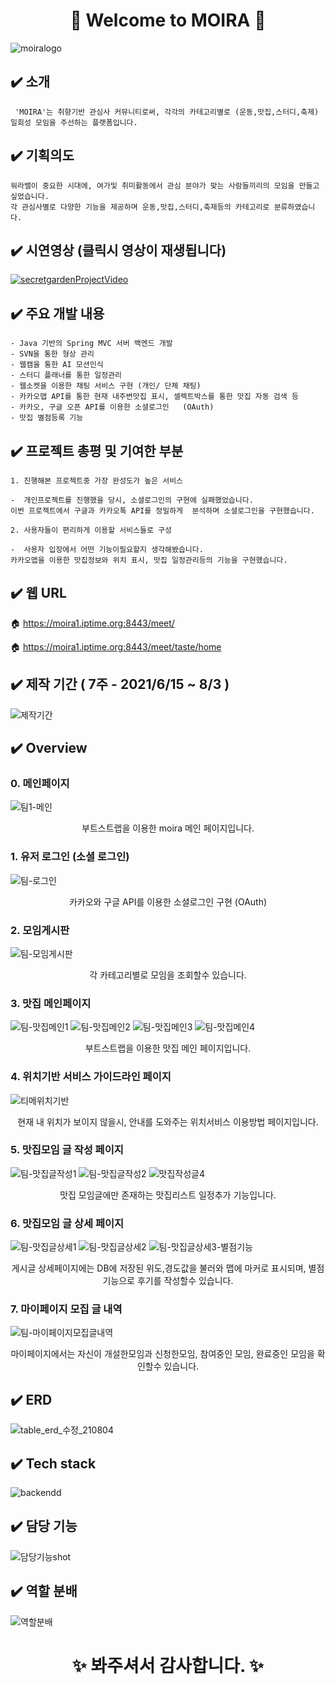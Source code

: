 # <div align="center">:hatched_chick:  Welcome to MOIRA :hatched_chick: </div>
 ![moiralogo](https://user-images.githubusercontent.com/78129881/128320108-a399c821-5969-42ae-95c6-3dd394bf519f.jpg) 

## :heavy_check_mark: 소개
     'MOIRA'는 취향기반 관심사 커뮤니티로써, 각각의 카테고리별로 (운동,맛집,스터디,축제) 
    일회성 모임을 주선하는 플랫폼입니다.

## :heavy_check_mark: 기획의도
    워라밸이 중요한 시대에, 여가및 취미활동에서 관심 분야가 맞는 사람들끼리의 모임을 만들고 싶었습니다. 
    각 관심사별로 다양한 기능을 제공하며 운동,맛집,스터디,축제등의 카테고리로 분류하였습니다.

## :heavy_check_mark: 시연영상  (클릭시 영상이 재생됩니다)
[![secretgardenProjectVideo](https://img.youtube.com/vi/qmONs1K2UUc/0.jpg)](https://www.youtube.com/watch?v=qmONs1K2UUc)

## :heavy_check_mark: 주요 개발 내용
    - Java 기반의 Spring MVC 서버 백엔드 개발
    - SVN을 통한 형상 관리
    - 웹캠을 통한 AI 모션인식
    - 스터디 플래너를 통한 일정관리
    - 웹소켓을 이용한 채팅 서비스 구현 (개인/ 단체 채팅)
    - 카카오맵 API를 통한 현재 내주변맛집 표시, 셀렉트박스를 통한 맛집 자동 검색 등
    - 카카오, 구글 오픈 API를 이용한 소셜로그인   (OAuth) 
    - 맛집 별점등록 기능
## :heavy_check_mark: 프로젝트 총평 및 기여한 부분
    1. 진행해본 프로젝트중 가장 완성도가 높은 서비스
 
    -  개인프로젝트를 진행했을 당시, 소셜로그인의 구현에 실패했었습니다. 
    이번 프로젝트에서 구글과 카카오톡 API를 정밀하게  분석하며 소셜로그인을 구현했습니다. 

    2. 사용자들이 편리하게 이용할 서비스들로 구성
 
    -  사용자 입장에서 어떤 기능이필요할지 생각해봤습니다. 
    카카오맵을 이용한 맛집정보와 위치 표시, 맛집 일정관리등의 기능을 구현했습니다.
## :heavy_check_mark: 웹 URL
   :house: https://moira1.iptime.org:8443/meet/  

   :house: https://moira1.iptime.org:8443/meet/taste/home 
## :heavy_check_mark: 제작 기간 ( 7주 - 2021/6/15 ~ 8/3 )
![제작기간](https://user-images.githubusercontent.com/78129881/128327027-41283cd8-407f-4499-9df5-26e053af5872.jpg)
## :heavy_check_mark: Overview
### 0. 메인페이지
![팀1-메인](https://user-images.githubusercontent.com/78129881/128335055-263f2803-f30d-4ca6-b2c9-440ef914ea21.jpg)
<div align="center"> 부트스트랩을 이용한 moira 메인 페이지입니다. </div>

### 1. 유저 로그인 (소셜 로그인)
![팀-로그인](https://user-images.githubusercontent.com/78129881/128335078-9b0f3c69-eeeb-4d93-b134-662d8568b87b.jpg)
<div align="center"> 카카오와 구글 API를 이용한 소셜로그인 구현 (OAuth)</div>

### 2. 모임게시판
![팀-모임게시판](https://user-images.githubusercontent.com/78129881/128335143-8e508e9a-bc18-4109-878f-35f95284c04b.jpg)
<div align="center"> 각 카테고리별로 모임을 조회할수 있습니다. </div>

### 3. 맛집 메인페이지
![팀-맛집메인1](https://user-images.githubusercontent.com/78129881/128335148-d9c5b65c-5d2c-4655-9568-5c8a0dee0a3c.jpg)
![팀-맛집메인2](https://user-images.githubusercontent.com/78129881/128338587-ff16f638-a694-41f4-b8aa-889d30e97e9a.jpg)
![팀-맛집메인3](https://user-images.githubusercontent.com/78129881/128338595-9701581f-fe96-49a4-aedb-258f94d23b36.jpg)
![팀-맛집메인4](https://user-images.githubusercontent.com/78129881/128338597-8cd3d690-0c70-4775-9706-9fac284e2fa8.jpg)
<div align="center"> 부트스트랩을 이용한 맛집 메인 페이지입니다. </div>

### 4. 위치기반 서비스 가이드라인 페이지
![티메위치기반](https://user-images.githubusercontent.com/78129881/128335404-ad136f05-1bf8-4615-b206-73f994f18b4f.jpg)
<div align="center"> 현재 내 위치가 보이지 않을시, 안내를 도와주는 위치서비스 이용방법 페이지입니다. </div>

### 5. 맛집모임 글 작성 페이지
![팀-맛집글작성1](https://user-images.githubusercontent.com/78129881/128335172-85f12efa-2a2d-40ae-8be5-0accd132979c.jpg)
![팀-맛집글작성2](https://user-images.githubusercontent.com/78129881/128338632-1eb2a087-d048-4ab3-b705-29a36e8c105c.jpg)
![맛집작성글4](https://user-images.githubusercontent.com/78129881/128338648-89d9a36b-8092-48bf-917f-7491a94bfca9.jpg)
<div align="center"> 맛집 모임글에만 존재하는 맛집리스트 일정추가 기능입니다. </div>

### 6. 맛집모임 글 상세 페이지
![팀-맛집글상세1](https://user-images.githubusercontent.com/78129881/128335209-89e9e772-8215-4d9e-a064-d22666729e90.jpg)
![팀-맛집글상세2](https://user-images.githubusercontent.com/78129881/128338676-6607df4a-62e4-4713-b9e7-6f0474e421b2.jpg)
![팀-맛집글상세3-별점기능](https://user-images.githubusercontent.com/78129881/128338678-20456bee-6eff-4150-ad74-17610dac01a1.jpg)
<div align="center"> 게시글 상세페이지에는 DB에 저장된 위도,경도값을 불러와 맵에 마커로 표시되며, 별점 기능으로 후기를 작성할수 있습니다. </div>

### 7. 마이페이지 모집 글 내역
![팀-마이페이지모집글내역](https://user-images.githubusercontent.com/78129881/128335233-862a926f-98e8-4842-9936-c4acb5422719.jpg)
<div align="center"> 마이페이지에서는 자신이 개설한모임과 신청한모임, 참여중인 모임, 완료중인 모임을 확인할수 있습니다. </div>

## :heavy_check_mark: ERD
![table_erd_수정_210804](https://user-images.githubusercontent.com/78129881/128328964-0ee64b71-e73f-463a-9136-0188ea0f3469.png)

## :heavy_check_mark: Tech stack
![backendd](https://user-images.githubusercontent.com/78129881/128328994-d3bb1f68-f9c9-4801-8a28-174cc019d885.jpg)

## :heavy_check_mark: 담당 기능
![담당기능shot](https://user-images.githubusercontent.com/78129881/128327825-b828bdb7-1c3d-4bdf-9ec3-dca2b8c9e1cb.jpg)
## :heavy_check_mark: 역할 분배
![역할분배](https://user-images.githubusercontent.com/78129881/128328175-c8569457-6135-4457-8b7a-7140d831eac0.jpg)


 # <div align="center"> :sparkles: 봐주셔서 감사합니다. :sparkles: </div>

